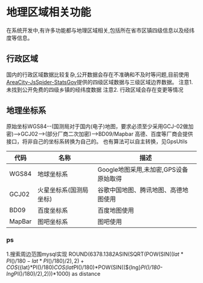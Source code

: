 # 地理区域相关功能
在系统开发中,有许多功能都与地理区域相关,包括所在省市区镇四级信息以及经纬度等信息。

## 行政区域
国内的行政区域数据比较复杂,公开数据会存在不准确和不及时等问题,目前使用[AreaCity-JsSpider-StatsGov](https://github.com/xiangyuecn/AreaCity-JsSpider-StatsGov/)提供的四级区域数据与三级区域边界数据。
注意1. 未找到公开免费的四级乡镇的经纬度数据
注意2. 行政区域会存在变更等情况

## 地理坐标系
原始坐标WGS84--(国测局对于国内(电子)地图，要求必须至少采用GCJ-02做加密)-->GCJ02-->(部分厂商二次加密)-->BD09/Mapbar
高德、百度等厂商会提供接口，将非自己的坐标系转换为自己的。
也有算法可以自主转换，见GpsUtils

| 代码     | 名称      | 描述                       |
|--------|---------|--------------------------|
| WGS84  | 地球坐标系   | Google地图采用,未加密,GPS设备原始取得 |
| GCJ02  | 火星坐标系(国测局坐标) | 谷歌中国地图、腾讯地图、高德地图使用       |
| BD09   | 百度坐标系   | 百度地图使用                   |
| MapBar | 图吧坐标系   | 图吧使用                     |

### ps
1.搜索周边范围mysql实现
ROUND(6378.138*2*ASIN(SQRT(POW(SIN((${lat}*PI()/180-lat*PI()/180)/2),2)+COS(${lat}*PI()/180)*COS(lat*PI()/180)*POW(SIN((${lng}*PI()/180-lng*PI()/180)/2),2)))*1000) as distance
